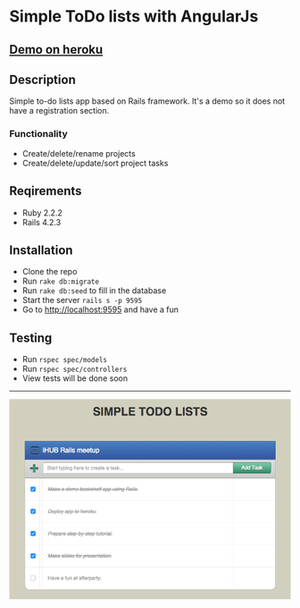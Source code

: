 Simple ToDo lists with AngularJs
===

## [Demo on heroku](https://rails-angular-todo.herokuapp.com/)

## Description
Simple to-do lists app based on Rails framework. 
It's a demo so it does not have a registration section.

### Functionality
* Create/delete/rename projects
* Create/delete/update/sort project tasks

## Reqirements
* Ruby 2.2.2
* Rails 4.2.3

## Installation
* Clone the repo
* Run `rake db:migrate`
* Run `rake db:seed` to fill in the database
* Start the server `rails s -p 9595`
* Go to [http://localhost:9595](http://localhost:9595) and have a fun

## Testing
* Run `rspec spec/models`
* Run `rspec spec/controllers`
* View tests will be done soon

---

![Simple ToDo lists preview](https://github.com/max-borisov/rails-todo/blob/master/app_preview.png)
